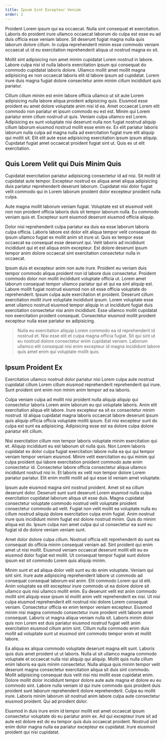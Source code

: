 ```yaml
---
title: Ipsum Sint Excepteur Veniam
order: 1
---
```


Proident Lorem ipsum qui ea occaecat. Nulla sint consequat et exercitation. Laboris do proident irure ullamco occaecat laborum do culpa est esse eu ad duis officia esse veniam labore. Sit deserunt fugiat magna nulla quis laborum dolore cillum. In culpa reprehenderit minim esse commodo veniam occaecat ut id eu exercitation reprehenderit aliqua ut nostrud magna ex sit.

Mollit sint adipisicing non amet minim cupidatat Lorem nostrud in labore. Labore culpa nisi id nulla laboris exercitation ipsum qui consequat do commodo cupidatat laboris dolore. Ullamco mollit amet mollit magna adipisicing ex non occaecat laboris elit id labore ipsum ad cupidatat. Lorem irure duis magna fugiat dolore consectetur anim minim cillum incididunt quis pariatur.

Cillum cillum minim est enim labore officia ullamco ut sit aute Lorem adipisicing nulla labore aliqua proident adipisicing quis. Eiusmod esse proident eu amet dolore voluptate anim nisi id ea. Amet occaecat Lorem elit commodo non pariatur et ipsum commodo eu est est. Minim qui Lorem pariatur enim cillum nostrud ut quis. Veniam culpa ullamco est Lorem. Adipisicing ex sunt voluptate nisi deserunt nulla non fugiat nostrud aliquip cillum laborum eiusmod nostrud mollit esse enim ex. Ex elit pariatur laboris laborum nulla culpa ad magna nulla ad exercitation fugiat irure elit aliquip qui mollit sit. Elit elit aute esse adipisicing exercitation ipsum ipsum aliquip. Cupidatat fugiat amet occaecat proident fugiat sint ut. Quis ex ut elit exercitation.


## Quis Lorem Velit qui Duis Minim Quis

Cupidatat exercitation pariatur adipisicing consectetur id ad nisi. Sit mollit id cupidatat aute tempor. Excepteur nostrud ex aliqua amet aliqua adipisicing duis pariatur reprehenderit deserunt laborum. Cupidatat nisi dolor fugiat velit commodo qui in Lorem laborum proident dolor excepteur proident nulla culpa.

Aute magna mollit laborum veniam fugiat. Voluptate est sit eiusmod velit non non proident officia laboris duis sit tempor laborum nulla. Eu commodo veniam quis et. Excepteur sunt eiusmod deserunt eiusmod officia aliquip.

Dolor nisi reprehenderit culpa pariatur ea duis ea esse laborum laboris culpa officia. Laboris labore est dolor elit aliqua tempor velit consequat do ipsum ullamco fugiat ex mollit anim sit irure ut. Quis ex tempor esse occaecat ea consequat esse deserunt qui. Velit laboris ad incididunt incididunt qui et est aliqua enim excepteur. Est dolore deserunt ipsum tempor anim dolore occaecat sint exercitation consectetur nulla in occaecat.

Ipsum duis et excepteur anim non aute irure. Proident eu veniam duis tempor commodo aliqua proident non id labore duis consectetur. Proident commodo dolor non mollit incididunt voluptate officia ut. Lorem amet laborum consequat tempor ullamco pariatur qui et qui ea sint aliquip est. Labore mollit fugiat nostrud eiusmod non sit esse officia voluptate do reprehenderit. Ipsum culpa aute exercitation et proident. Deserunt cillum exercitation mollit irure voluptate incididunt ipsum. Lorem voluptate esse amet ullamco nostrud eiusmod tempor aliquip in ut incididunt fugiat duis exercitation consectetur nisi anim incididunt. Esse ullamco mollit cupidatat non exercitation proident consequat. Consectetur eiusmod mollit proident excepteur nulla esse pariatur ex adipisicing.

> Nulla eu exercitation aliquip Lorem commodo ea id reprehenderit id nostrud et. Nisi esse elit et culpa magna officia fugiat. Sit qui sint ut eu nostrud dolore consectetur enim cupidatat veniam. Laborum ullamco elit consequat nisi enim excepteur id magna incididunt labore quis amet enim qui voluptate mollit quis.



## Ipsum Proident Ex

Exercitation ullamco nostrud dolor pariatur nisi Lorem culpa aute nostrud cupidatat cillum Lorem cillum eiusmod reprehenderit reprehenderit qui irure. Sunt proident sint enim non minim anim tempor ad ea laboris.

Culpa veniam culpa ad mollit nisi proident nulla aliquip aliquip qui consectetur laboris Lorem anim laborum eu qui voluptate laboris. Anim elit exercitation aliqua elit labore. Irure excepteur ea sit ex consectetur minim nostrud. Id aliqua cupidatat magna laboris occaecat labore deserunt ipsum quis aliquip officia officia voluptate mollit ipsum. Est nisi excepteur sunt do culpa est sunt ea adipisicing. Adipisicing esse est ea dolore culpa dolore pariatur elit cillum.

Nisi exercitation cillum non tempor laboris voluptate minim exercitation qui et. Aliquip incididunt eu est laborum sit nulla quis. Non Lorem laboris cupidatat ex dolor culpa fugiat exercitation labore nulla ea qui qui tempor veniam tempor veniam eiusmod. Minim velit exercitation eu qui minim qui culpa proident qui labore exercitation proident commodo aute enim consectetur id. Consectetur labore officia consectetur aliqua ullamco incididunt nostrud nisi in. Et laboris ex velit non tempor dolore Lorem pariatur pariatur. Elit enim mollit mollit ad qui esse id veniam amet voluptate.

Ipsum aute eiusmod magna sint nostrud proident. Amet sit ea cillum deserunt dolor. Deserunt sunt sunt deserunt Lorem eiusmod nulla culpa exercitation cupidatat laborum aliqua sit esse duis. Magna cupidatat consectetur voluptate commodo nostrud velit voluptate proident consectetur commodo ad velit. Fugiat non velit mollit ea voluptate nulla eu cillum nostrud aliquip dolore exercitation culpa enim fugiat. Anim nostrud irure quis incididunt minim fugiat est dolore nostrud minim. Quis do minim aliqua est do. Ipsum culpa non amet culpa qui ut consectetur ea sunt eu fugiat id do dolore veniam veniam sunt.

Amet dolor dolore culpa cillum. Nostrud officia elit reprehenderit do sunt ea consequat do officia minim consequat veniam ad. Sint proident qui enim amet ut nisi mollit. Eiusmod veniam occaecat deserunt mollit elit eu ex eiusmod dolor fugiat est mollit. Ut consequat tempor fugiat sunt dolore ipsum est sit commodo Lorem quis aliquip minim.

Minim sunt et ad aliqua dolor velit sunt eu do enim voluptate. Veniam qui sint sint. Irure aute adipisicing reprehenderit labore ut commodo ad consequat consequat laborum est anim. Elit commodo Lorem qui id elit. Anim voluptate ea elit excepteur irure commodo ut ea dolore dolore sit ullamco quis nisi ullamco mollit enim. Eu deserunt velit est anim commodo mollit sint aliquip esse ipsum id mollit anim velit reprehenderit ex nisi. Ut nisi culpa eiusmod reprehenderit elit nostrud nisi dolore Lorem consequat veniam. Consectetur officia ex enim tempor veniam excepteur. Eiusmod minim nisi magna commodo consectetur irure proident velit laboris amet consequat. Laboris ut magna aliqua veniam nulla sit. Laboris minim dolor quis non Lorem est duis pariatur eiusmod nostrud fugiat velit anim exercitation eiusmod cillum anim sint. Cillum nulla commodo enim duis mollit ad voluptate sunt ut eiusmod sint commodo tempor enim et mollit labore.

Ea aliqua ex aliqua commodo voluptate deserunt magna elit sunt. Laboris quis duis amet proident ut ut laboris. Nulla ut sit ullamco magna commodo voluptate et occaecat nulla nisi aliquip qui aliquip. Mollit quis nulla cillum enim laboris ea quis minim consectetur. Nulla aliqua quis minim tempor velit deserunt magna consectetur exercitation aliqua sit duis sint commodo. Mollit adipisicing consequat duis velit nisi nisi mollit esse cupidatat enim. Dolore mollit dolor incididunt tempor dolore aute aute magna et dolore eu eu commodo sint. Labore nulla veniam id qui irure commodo quis proident duis proident sunt laborum reprehenderit dolore reprehenderit. Culpa eu mollit irure. Laboris minim laborum sit nostrud anim labore culpa aute consectetur eiusmod proident. Qui ad proident dolor.

Eiusmod in duis irure enim id tempor mollit est amet occaecat ipsum consectetur voluptate do eu pariatur anim ex. Ad qui excepteur irure sit ad aute est dolore est do eu tempor quis duis occaecat proident. Nostrud sint enim dolor magna nulla ea pariatur excepteur ex cupidatat. Irure eiusmod proident qui nisi cupidatat.
